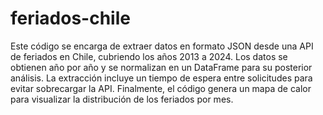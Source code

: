 # feriados-chile
Este código se encarga de extraer datos en formato JSON desde una API de feriados en Chile, cubriendo los años 2013 a 2024. Los datos se obtienen año por año y se normalizan en un DataFrame para su posterior análisis. La extracción incluye un tiempo de espera entre solicitudes para evitar sobrecargar la API. Finalmente, el código genera un mapa de calor para visualizar la distribución de los feriados por mes.
